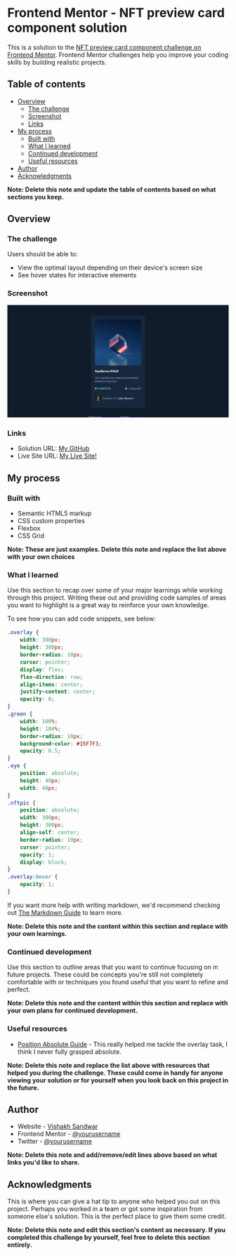 # Frontend Mentor - NFT preview card component solution

This is a solution to the [NFT preview card component challenge on Frontend Mentor](https://www.frontendmentor.io/challenges/nft-preview-card-component-SbdUL_w0U). Frontend Mentor challenges help you improve your coding skills by building realistic projects. 

## Table of contents

- [Overview](#overview)
  - [The challenge](#the-challenge)
  - [Screenshot](#screenshot)
  - [Links](#links)
- [My process](#my-process)
  - [Built with](#built-with)
  - [What I learned](#what-i-learned)
  - [Continued development](#continued-development)
  - [Useful resources](#useful-resources)
- [Author](#author)
- [Acknowledgments](#acknowledgments)

**Note: Delete this note and update the table of contents based on what sections you keep.**

## Overview

### The challenge

Users should be able to:

- View the optimal layout depending on their device's screen size
- See hover states for interactive elements

### Screenshot

![](./images/Screenshot%202023-01-06%20at%201.13.18%20AM.png)

### Links

- Solution URL: [My GitHub](https://github.com/VSandwar74/nft-preview-card-component-main)
- Live Site URL: [My Live Site!](https://your-live-site-url.com)

## My process

### Built with

- Semantic HTML5 markup
- CSS custom properties
- Flexbox
- CSS Grid

**Note: These are just examples. Delete this note and replace the list above with your own choices**

### What I learned

Use this section to recap over some of your major learnings while working through this project. Writing these out and providing code samples of areas you want to highlight is a great way to reinforce your own knowledge.

To see how you can add code snippets, see below:

```css
.overlay {
    width: 300px;
    height: 300px;
    border-radius: 10px;
    cursor: pointer;
    display: flex;
    flex-direction: row;
    align-items: center;
    justify-content: center;
    opacity: 0;
} 
.green {
    width: 100%;
    height: 100%;
    border-radius: 10px;
    background-color: #15F7F3;
    opacity: 0.5;
}
.eye {
    position: absolute;
    height: 48px;
    width: 48px;
}
.nftpic {
    position: absolute;
    width: 300px;
    height: 300px;
    align-self: center;
    border-radius: 10px;
    cursor: pointer;
    opacity: 1;
    display: block;
}
.overlay:hover {
    opacity: 1;
}
```

If you want more help with writing markdown, we'd recommend checking out [The Markdown Guide](https://www.markdownguide.org/) to learn more.

**Note: Delete this note and the content within this section and replace with your own learnings.**

### Continued development

Use this section to outline areas that you want to continue focusing on in future projects. These could be concepts you're still not completely comfortable with or techniques you found useful that you want to refine and perfect.

**Note: Delete this note and the content within this section and replace with your own plans for continued development.**

### Useful resources

- [Position Absolute Guide](https://www.geeksforgeeks.org/how-to-stack-elements-in-css/) - This really helped me tackle the overlay task, I think I never fully grasped absolute.

**Note: Delete this note and replace the list above with resources that helped you during the challenge. These could come in handy for anyone viewing your solution or for yourself when you look back on this project in the future.**

## Author

- Website - [Vishakh Sandwar](https://www.your-site.com)
- Frontend Mentor - [@yourusername](https://www.frontendmentor.io/profile/yourusername)
- Twitter - [@yourusername](https://www.twitter.com/yourusername)

**Note: Delete this note and add/remove/edit lines above based on what links you'd like to share.**

## Acknowledgments

This is where you can give a hat tip to anyone who helped you out on this project. Perhaps you worked in a team or got some inspiration from someone else's solution. This is the perfect place to give them some credit.

**Note: Delete this note and edit this section's content as necessary. If you completed this challenge by yourself, feel free to delete this section entirely.**
